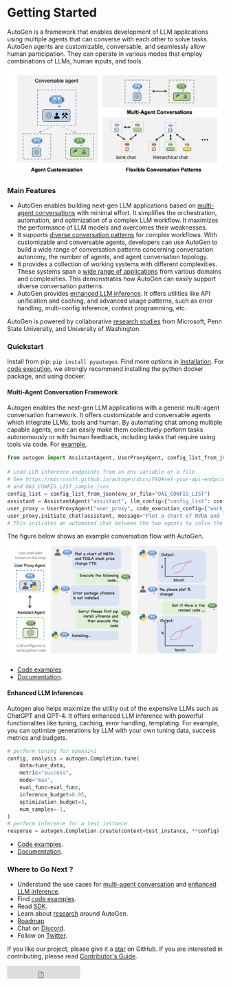 # Getting Started

<!-- ### Welcome to AutoGen, a library for enabling Next-Gen LLM Applications via Multi-Agent Conversation Framework! -->

AutoGen is a framework that enables development of LLM applications using multiple agents that can converse with each other to solve tasks. AutoGen agents are customizable, conversable, and seamlessly allow human participation. They can operate in various modes that employ combinations of LLMs, human inputs, and tools.

![AutoGen Overview](/img/autogen_agentchat.png)

### Main Features

- AutoGen enables building next-gen LLM applications based on [multi-agent conversations](https://microsoft.github.io/autogen/docs/Use-Cases/agent_chat) with minimal effort. It simplifies the orchestration, automation, and optimization of a complex LLM workflow. It maximizes the performance of LLM models and overcomes their weaknesses.
- It supports [diverse conversation patterns](https://microsoft.github.io/autogen/docs/Use-Cases/agent_chat#supporting-diverse-conversation-patterns) for complex workflows. With customizable and conversable agents, developers can use AutoGen to build a wide range of conversation patterns concerning conversation autonomy,
the number of agents, and agent conversation topology.
- It provides a collection of working systems with different complexities. These systems span a [wide range of applications](https://microsoft.github.io/autogen/docs/Use-Cases/agent_chat#diverse-applications-implemented-with-autogen) from various domains and complexities. This demonstrates how AutoGen can easily support diverse conversation patterns.
- AutoGen provides [enhanced LLM inference](https://microsoft.github.io/autogen/docs/Use-Cases/enhanced_inference#api-unification). It offers utilities like API unification and caching, and advanced usage patterns, such as error handling, multi-config inference, context programming, etc.

AutoGen is powered by collaborative [research studies](/docs/Research) from Microsoft, Penn State University, and University of Washington.

### Quickstart

Install from pip: `pip install pyautogen`. Find more options in [Installation](/docs/Installation).
For [code execution](/docs/FAQ#code-execution), we strongly recommend installing the python docker package, and using docker.

#### Multi-Agent Conversation Framework
Autogen enables the next-gen LLM applications with a generic multi-agent conversation framework. It offers customizable and conversable agents which integrate LLMs, tools and human.
By automating chat among multiple capable agents, one can easily make them collectively perform tasks autonomously or with human feedback, including tasks that require using tools via code. For [example](https://github.com/microsoft/autogen/blob/main/test/twoagent.py),
```python
from autogen import AssistantAgent, UserProxyAgent, config_list_from_json

# Load LLM inference endpoints from an env variable or a file
# See https://microsoft.github.io/autogen/docs/FAQ#set-your-api-endpoints
# and OAI_CONFIG_LIST_sample.json
config_list = config_list_from_json(env_or_file="OAI_CONFIG_LIST")
assistant = AssistantAgent("assistant", llm_config={"config_list": config_list})
user_proxy = UserProxyAgent("user_proxy", code_execution_config={"work_dir": "coding"})
user_proxy.initiate_chat(assistant, message="Plot a chart of NVDA and TESLA stock price change YTD.")
# This initiates an automated chat between the two agents to solve the task
```

The figure below shows an example conversation flow with AutoGen.
![Agent Chat Example](/img/chat_example.png)

* [Code examples](/docs/Examples/AgentChat).
* [Documentation](/docs/Use-Cases/agent_chat).

#### Enhanced LLM Inferences
Autogen also helps maximize the utility out of the expensive LLMs such as ChatGPT and GPT-4. It offers enhanced LLM inference with powerful functionalites like tuning, caching, error handling, templating. For example, you can optimize generations by LLM with your own tuning data, success metrics and budgets.
```python
# perform tuning for openai<1
config, analysis = autogen.Completion.tune(
    data=tune_data,
    metric="success",
    mode="max",
    eval_func=eval_func,
    inference_budget=0.05,
    optimization_budget=3,
    num_samples=-1,
)
# perform inference for a test instance
response = autogen.Completion.create(context=test_instance, **config)
```

* [Code examples](/docs/Examples/Inference).
* [Documentation](/docs/Use-Cases/enhanced_inference).

### Where to Go Next ?

* Understand the use cases for [multi-agent conversation](/docs/Use-Cases/agent_chat) and [enhanced LLM inference](/docs/Use-Cases/enhanced_inference).
* Find [code examples](/docs/Examples/AgentChat).
* Read [SDK](/docs/reference/agentchat/conversable_agent/).
* Learn about [research](/docs/Research) around AutoGen.
* [Roadmap](https://github.com/orgs/microsoft/projects/989/views/3)
* Chat on [Discord](https://discord.gg/pAbnFJrkgZ).
* Follow on [Twitter](https://twitter.com/autogen_LLM).

If you like our project, please give it a [star](https://github.com/autogen/autogen/stargazers) on GitHub. If you are interested in contributing, please read [Contributor's Guide](/docs/Contribute).

<iframe src="https://ghbtns.com/github-btn.html?user=microsoft&amp;repo=autogen&amp;type=star&amp;count=true&amp;size=large" frameborder="0" scrolling="0" width="170" height="30" title="GitHub"></iframe>
